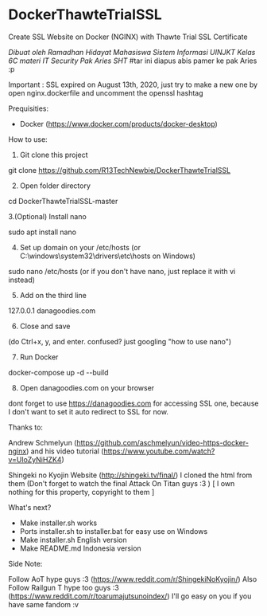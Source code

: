 # DockerThawteTrialSSL
Create SSL Website on Docker (NGINX) with Thawte Trial SSL Certificate

*Dibuat oleh Ramadhan Hidayat Mahasiswa Sistem Informasi UINJKT Kelas 6C materi IT Security Pak Aries SHT* #tar ini diapus abis pamer ke pak Aries :p

Important : SSL expired on August 13th, 2020, just try to make a new one by open nginx.dockerfile and uncomment the openssl hashtag

Prequisities:

- Docker (https://www.docker.com/products/docker-desktop)

How to use:

1. Git clone this project 

git clone https://github.com/R13TechNewbie/DockerThawteTrialSSL

2. Open folder directory

cd DockerThawteTrialSSL-master

3.(Optional) Install nano

sudo apt install nano

4. Set up domain on your /etc/hosts (or C:\windows\system32\drivers\etc\hosts on Windows)

sudo nano /etc/hosts (or if you don't have nano, just replace it with vi instead)

5. Add on the third line

127.0.0.1	danagoodies.com

6. Close and save

(do Ctrl+x, y, and enter. confused? just googling "how to use nano")

7. Run Docker

docker-compose up -d --build

8. Open danagoodies.com on your browser

dont forget to use https://danagoodies.com for accessing SSL one, because I don't want to set it auto redirect to SSL for now. 


Thanks to:

Andrew Schmelyun (https://github.com/aschmelyun/video-https-docker-nginx) and his video tutorial (https://www.youtube.com/watch?v=UloZyNiHZK4)

Shingeki no Kyojin Website (http://shingeki.tv/final/) I cloned the html from them (Don't forget to watch the final Attack On Titan guys :3 ) [ I own nothing for this property, copyright to them ]

What's next?

- Make installer.sh works
- Ports installer.sh to installer.bat for easy use on Windows
- Make installer.sh English version
- Make README.md Indonesia version

Side Note:

Follow AoT hype guys :3 (https://www.reddit.com/r/ShingekiNoKyojin/)
Also Follow Railgun T hype too guys :3 (https://www.reddit.com/r/toarumajutsunoindex/)
I'll go easy on you if you have same fandom :v
